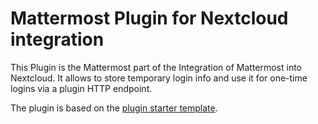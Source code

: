 # Mattermost Plugin for Nextcloud integration
This Plugin is the Mattermost part of the Integration of Mattermost into
Nextcloud. It allows to store temporary login info and use it for one-time
logins via a plugin HTTP endpoint.

The plugin is based on the [plugin starter template](/mattermost/mattermost-plugin-starter-template).
